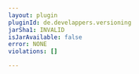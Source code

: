 ```yaml
---
layout: plugin
pluginId: de.develappers.versioning
jarSha1: INVALID
isJarAvailable: false
error: NONE
violations: []

---
```


